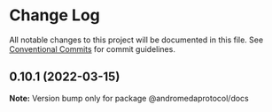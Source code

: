 # Change Log

All notable changes to this project will be documented in this file.
See [Conventional Commits](https://conventionalcommits.org) for commit guidelines.

## 0.10.1 (2022-03-15)

**Note:** Version bump only for package @andromedaprotocol/docs
